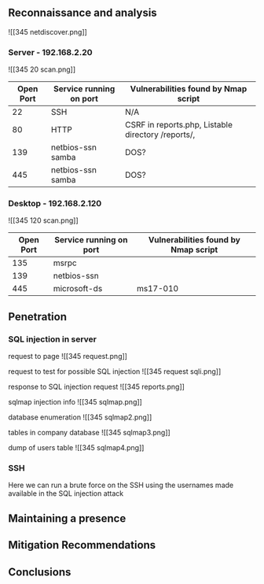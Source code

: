 ## Reconnaissance and analysis

![[345 netdiscover.png]]

### Server - 192.168.2.20

![[345 20 scan.png]]

| Open Port | Service running on port | Vulnerabilities found by Nmap script               | 
| --------- | ----------------------- | -------------------------------------------------- |
| 22        | SSH                     | N/A                                                |
| 80        | HTTP                    | CSRF in reports.php, Listable directory /reports/, |
| 139       | netbios-ssn samba       | DOS?                                               |
| 445       | netbios-ssn samba       | DOS?                                         |



### Desktop - 192.168.2.120

![[345 120 scan.png]]

| Open Port | Service running on port | Vulnerabilities found by Nmap script |
| --------- | ----------------------- | ------------------------------------ |
| 135       | msrpc                   |                                      |
| 139       | netbios-ssn             |                                      |
| 445       | microsoft-ds            | ms17-010                             |

## Penetration

### SQL injection in server

request to page
![[345 request.png]]

request to test for possible SQL injection
![[345 request sqli.png]]

response to SQL injection request
![[345 reports.png]]

sqlmap injection info
![[345 sqlmap.png]]

database enumeration
![[345 sqlmap2.png]]

tables in company database
![[345 sqlmap3.png]]

dump of users table
![[345 sqlmap4.png]]

### SSH

Here we can run a brute force on the SSH using the usernames made available in the SQL injection attack

## Maintaining a presence

## Mitigation Recommendations

## Conclusions